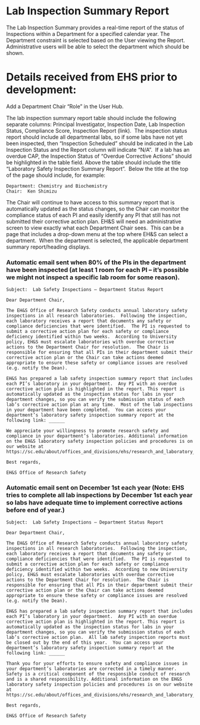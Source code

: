 # Lab Inspection Summary Report
The Lab Inspection Summary provides a real-time report of the status of Inspections within a Department for a specified calendar year.
The Department constraint is selected based on the User viewing the Report. Administrative users will be able to select the department which should be shown.

# Details received from EHS prior to development:
Add a Department Chair “Role” in the User Hub.  

The lab inspection summary report table should include the following separate columns: Principal Investigator, Inspection Date, Lab Inspection Status, Compliance Score, Inspection Report (link).  The inspection status report should include all departmental labs, so if some labs have not yet been inspected, then “Inspection Scheduled” should be indicated in the Lab Inspection Status and the Report column will indicate “N/A”.  If a lab has an overdue CAP, the Inspection Status of “Overdue Corrective Actions” should be highlighted in the table field.  Above the table should include the title “Laboratory Safety Inspection Summary Report”.  Below the title at the top of the page should include, for example:

    Department: Chemistry and Biochemistry
    Chair:  Ken Shimizu

The Chair will continue to have access to this summary report that is automatically updated as the status changes, so the Chair can monitor the compliance status of each PI and easily identify any PI that still has not submitted their corrective action plan. EH&S will need an administrative screen to view exactly what each Department Chair sees.  This can be a page that includes a drop-down menu at the top where EH&S can select a department.  When the department is selected, the applicable department summary report/heading displays. 

### Automatic email sent when 80% of the PIs in the department have been inspected (at least 1 room for each PI – it’s possible we might not inspect a specific lab room for some reason).  

    Subject:  Lab Safety Inspections – Department Status Report

    Dear Department Chair,

    The EH&S Office of Research Safety conducts annual laboratory safety inspections in all research laboratories.  Following the inspection, each laboratory receives a report that documents any safety or compliance deficiencies that were identified.  The PI is requested to submit a corrective action plan for each safety or compliance deficiency identified within two weeks.  According to University policy, EH&S must escalate laboratories with overdue corrective actions to the Department Chair for resolution.  The Chair is responsible for ensuring that all PIs in their department submit their corrective action plan or the Chair can take actions deemed appropriate to ensure these safety or compliance issues are resolved (e.g. notify the Dean).  

    EH&S has prepared a lab safety inspection summary report that includes each PI’s laboratory in your department.  Any PI with an overdue corrective action plan is highlighted in the report. This report is automatically updated as the inspection status for labs in your department changes, so you can verify the submission status of each lab’s corrective action plan at any time.  Most of the lab inspections in your department have been completed.  You can access your department’s laboratory safety inspection summary report at the following link: ______

    We appreciate your willingness to promote research safety and compliance in your department’s laboratories. Additional information on the EH&S laboratory safety inspection policies and procedures is on our website at https://sc.edu/about/offices_and_divisions/ehs/research_and_laboratory_safety/chemical_and_lab_safety/lab_safety_inspections/index.php.   

    Best regards,

    EH&S Office of Research Safety

### Automatic email sent on December 1st each year (Note: EHS tries to complete all lab inspections by December 1st each year so labs have adequate time to implement corrective actions before end of year.)

    Subject:  Lab Safety Inspections – Department Status Report

    Dear Department Chair,

    The EH&S Office of Research Safety conducts annual laboratory safety inspections in all research laboratories.  Following the inspection, each laboratory receives a report that documents any safety or compliance deficiencies that were identified.  The PI is requested to submit a corrective action plan for each safety or compliance deficiency identified within two weeks.  According to new University policy, EH&S must escalate laboratories with overdue corrective actions to the Department Chair for resolution.  The Chair is responsible for ensuring that all PIs in their department submit their corrective action plan or the Chair can take actions deemed appropriate to ensure these safety or compliance issues are resolved (e.g. notify the Dean).  

    EH&S has prepared a lab safety inspection summary report that includes each PI’s laboratory in your department.  Any PI with an overdue corrective action plan is highlighted in the report. This report is automatically updated as the inspection status for labs in your department changes, so you can verify the submission status of each lab’s corrective action plan.  All lab safety inspection reports must be closed out by the end of this year.  You can access your department’s laboratory safety inspection summary report at the following link: ______

    Thank you for your efforts to ensure safety and compliance issues in your department’s laboratories are corrected in a timely manner.  Safety is a critical component of the responsible conduct of research and is a shared responsibility. Additional information on the EH&S laboratory safety inspection policies and procedures is on our website at https://sc.edu/about/offices_and_divisions/ehs/research_and_laboratory_safety/chemical_and_lab_safety/lab_safety_inspections/index.php.   

    Best regards,

    EH&S Office of Research Safety
